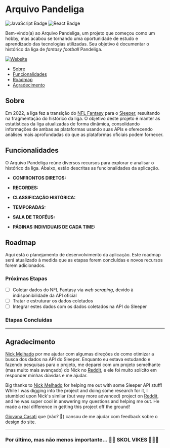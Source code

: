 # Arquivo Pandeliga

![JavaScript Badge](https://img.shields.io/badge/JavaScript-F7DF1C?style=for-the-badge&logo=javascript&logoColor=black)
![React Badge](https://img.shields.io/badge/React-20232A?style=for-the-badge&logo=react&logoColor=61DAFB)

Bem-vindo(a) ao Arquivo Pandeliga, um projeto que começou como um hobby, mas acabou se tornando uma oportunidade de estudo e aprendizado das tecnologias utilizadas. Seu objetivo é documentar o histórico da liga de _fantasy football_ Pandeliga.

[![Website](https://img.shields.io/badge/🌐_Acesse_o_Site-www.pandeliga.com-292c31?style=for-the-badge)](#)

- [Sobre](#sobre)
- [Funcionalidades](#funcionalidades)
- [Roadmap](#roadmap)
- [Agradecimento](#agradecimento)

## Sobre

Em 2022, a liga fez a transição do [NFL Fantasy](https://fantasy.nfl.com/) para o [Sleeper](https://sleeper.com/), resultando na fragmentação do histórico da liga. O objetivo deste projeto é manter as estatísticas da liga atualizadas de forma dinâmica, consolidando informações de ambas as plataformas usando suas APIs e oferecendo análises mais aprofundadas do que as plataformas oficiais podem fornecer.

## Funcionalidades

O Arquivo Pandeliga reúne diversos recursos para explorar e analisar o histórico da liga. Abaixo, estão descritas as funcionalidades da aplicação.

- **CONFRONTOS DIRETOS:**

- **RECORDES:**

- **CLASSIFICAÇÃO HISTÓRICA:**

- **TEMPORADAS:**

- **SALA DE TROFÉUS:**

- **PÁGINAS INDIVIDUAIS DE CADA TIME:**

## Roadmap

Aqui está o planejamento de desenvolvimento da aplicação. Este roadmap será atualizado à medida que as etapas forem concluídas e novos recursos forem adicionados.

### Próximas Etapas

- [ ] Coletar dados do NFL Fantasy via _web scraping_, devido à indisponibilidade da API oficial
- [ ] Tratar e estruturar os dados coletados
- [ ] Integrar estes dados com os dados coletados na API do Sleeper

### Etapas Concluídas

---

## Agradecimento

[Nick Melhado](https://github.com/nmelhado) por me ajudar com algumas direções de como otimizar a busca dos dados na API do Sleeper. Enquanto eu estava estudando e fazendo pesquisas para o projeto, me deparei com um projeto semelhante (mas muito mais avançado) do Nick no [Reddit](https://www.reddit.com/r/DynastyFF/comments/ow6fa9/league_website_using_sleeper_api/), e ele foi muito solícito em responder minhas dúvidas e me ajudar.

Big thanks to [Nick Melhado](https://github.com/nmelhado) for helping me out with some Sleeper API stuff! While I was digging into the project and doing some research for it, I stumbled upon Nick's similar (but way more advanced) project on [Reddit](https://www.reddit.com/r/DynastyFF/comments/ow6fa9/league_website_using_sleeper_api/), and he was super cool in answering my questions and helping me out. He made a real difference in getting this project off the ground!

[Giovana Casati](https://www.linkedin.com/in/giovanacasati/) que (não? 👀) cansou de me ajudar com feedback sobre o design do site.

---

### Por último, mas não menos importante... 💜💛 **SKOL VIKES** 💛💜❕
